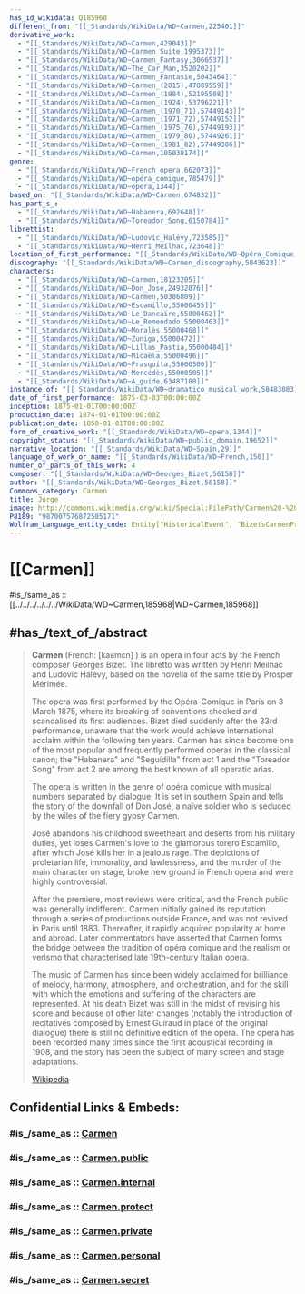 ```yaml
---
has_id_wikidata: Q185968
different_from: "[[_Standards/WikiData/WD~Carmen,225401]]"
derivative_work:
  - "[[_Standards/WikiData/WD~Carmen,429043]]"
  - "[[_Standards/WikiData/WD~Carmen_Suite,1995373]]"
  - "[[_Standards/WikiData/WD~Carmen_Fantasy,3066537]]"
  - "[[_Standards/WikiData/WD~The_Car_Man,3520202]]"
  - "[[_Standards/WikiData/WD~Carmen_Fantasie,5043464]]"
  - "[[_Standards/WikiData/WD~Carmen_(2015),47089559]]"
  - "[[_Standards/WikiData/WD~Carmen_(1984),52195508]]"
  - "[[_Standards/WikiData/WD~Carmen_(1924),53796221]]"
  - "[[_Standards/WikiData/WD~Carmen_(1970_71),57449143]]"
  - "[[_Standards/WikiData/WD~Carmen_(1971_72),57449152]]"
  - "[[_Standards/WikiData/WD~Carmen_(1975_76),57449193]]"
  - "[[_Standards/WikiData/WD~Carmen_(1979_80),57449261]]"
  - "[[_Standards/WikiData/WD~Carmen_(1981_82),57449306]]"
  - "[[_Standards/WikiData/WD~Carmen,105038174]]"
genre:
  - "[[_Standards/WikiData/WD~French_opera,662073]]"
  - "[[_Standards/WikiData/WD~opéra_comique,785479]]"
  - "[[_Standards/WikiData/WD~opera,1344]]"
based_on: "[[_Standards/WikiData/WD~Carmen,674832]]"
has_part_s_:
  - "[[_Standards/WikiData/WD~Habanera,692648]]"
  - "[[_Standards/WikiData/WD~Toreador_Song,6150784]]"
librettist:
  - "[[_Standards/WikiData/WD~Ludovic_Halévy,723585]]"
  - "[[_Standards/WikiData/WD~Henri_Meilhac,723648]]"
location_of_first_performance: "[[_Standards/WikiData/WD~Opéra_Comique,872222]]"
discography: "[[_Standards/WikiData/WD~Carmen_discography,5043623]]"
characters:
  - "[[_Standards/WikiData/WD~Carmen,18123205]]"
  - "[[_Standards/WikiData/WD~Don_José,24932876]]"
  - "[[_Standards/WikiData/WD~Carmen,50386809]]"
  - "[[_Standards/WikiData/WD~Escamillo,55000455]]"
  - "[[_Standards/WikiData/WD~Le_Dancaïre,55000462]]"
  - "[[_Standards/WikiData/WD~Le_Remendado,55000463]]"
  - "[[_Standards/WikiData/WD~Moralès,55000468]]"
  - "[[_Standards/WikiData/WD~Zuniga,55000472]]"
  - "[[_Standards/WikiData/WD~Lillas_Pastia,55000484]]"
  - "[[_Standards/WikiData/WD~Micaëla,55000496]]"
  - "[[_Standards/WikiData/WD~Frasquita,55000500]]"
  - "[[_Standards/WikiData/WD~Mercédès,55000505]]"
  - "[[_Standards/WikiData/WD~A_guide,63487180]]"
instance_of: "[[_Standards/WikiData/WD~dramatico_musical_work,58483083]]"
date_of_first_performance: 1875-03-03T00:00:00Z
inception: 1875-01-01T00:00:00Z
production_date: 1874-01-01T00:00:00Z
publication_date: 1850-01-01T00:00:00Z
form_of_creative_work: "[[_Standards/WikiData/WD~opera,1344]]"
copyright_status: "[[_Standards/WikiData/WD~public_domain,19652]]"
narrative_location: "[[_Standards/WikiData/WD~Spain,29]]"
language_of_work_or_name: "[[_Standards/WikiData/WD~French,150]]"
number_of_parts_of_this_work: 4
composer: "[[_Standards/WikiData/WD~Georges_Bizet,56158]]"
author: "[[_Standards/WikiData/WD~Georges_Bizet,56158]]"
Commons_category: Carmen
title: Jorge
image: http://commons.wikimedia.org/wiki/Special:FilePath/Carmen%20-%20illustration%20by%20Luc%20for%20Journal%20Amusant%201911.jpg
P8189: "987007576872505171"
Wolfram_Language_entity_code: Entity["HistoricalEvent", "BizetsCarmenPremiersParis"]
---
```


# [[Carmen]] 

#is_/same_as :: [[../../../../../../WikiData/WD~Carmen,185968|WD~Carmen,185968]] 

## #has_/text_of_/abstract 

> **Carmen** (French: [kaʁmɛn] ) is an opera in four acts by the French composer Georges Bizet. 
> The libretto was written by Henri Meilhac and Ludovic Halévy, 
> based on the novella of the same title by Prosper Mérimée. 
> 
> The opera was first performed by the Opéra-Comique in Paris on 3 March 1875, 
> where its breaking of conventions shocked and scandalised its first audiences. 
> Bizet died suddenly after the 33rd performance, 
> unaware that the work would achieve international acclaim within the following ten years. 
> Carmen has since become one of the 
> most popular and frequently performed operas in the classical canon; 
> the "Habanera" and "Seguidilla" from act 1 
> and the "Toreador Song" from act 2 are among the best known of all operatic arias.
>
> The opera is written in the genre of opéra comique with musical numbers separated by dialogue. 
> It is set in southern Spain and tells the story of the downfall of Don José, 
> a naïve soldier who is seduced by the wiles of the fiery gypsy Carmen. 
> 
> José abandons his childhood sweetheart and deserts from his military duties, 
> yet loses Carmen's love to the glamorous torero Escamillo, after which José kills her in a jealous rage. 
> The depictions of proletarian life, immorality, and lawlessness, 
> and the murder of the main character on stage, 
> broke new ground in French opera and were highly controversial.
>
> After the premiere, most reviews were critical, and the French public was generally indifferent. Carmen initially gained its reputation through a series of productions outside France, and was not revived in Paris until 1883. Thereafter, it rapidly acquired popularity at home and abroad. Later commentators have asserted that Carmen forms the bridge between the tradition of opéra comique and the realism or verismo that characterised late 19th-century Italian opera.
>
> The music of Carmen has since been widely acclaimed for brilliance of melody, harmony, atmosphere, and orchestration, and for the skill with which the emotions and suffering of the characters are represented. At his death Bizet was still in the midst of revising his score and because of other later changes (notably the introduction of recitatives composed by Ernest Guiraud in place of the original dialogue) there is still no definitive edition of the opera. The opera has been recorded many times since the first acoustical recording in 1908, and the story has been the subject of many screen and stage adaptations.
>
> [Wikipedia](https://en.wikipedia.org/wiki/Carmen) 




## Confidential Links & Embeds: 

### #is_/same_as :: [Carmen](/_Standards/Society/Communication/Media/Music/Music_Genre/Opera/Carmen.md) 

### #is_/same_as :: [Carmen.public](/_public/Society/Communication/Media/Music/Music_Genre/Opera/Carmen.public.md) 

### #is_/same_as :: [Carmen.internal](/_internal/Society/Communication/Media/Music/Music_Genre/Opera/Carmen.internal.md) 

### #is_/same_as :: [Carmen.protect](/_protect/Society/Communication/Media/Music/Music_Genre/Opera/Carmen.protect.md) 

### #is_/same_as :: [Carmen.private](/_private/Society/Communication/Media/Music/Music_Genre/Opera/Carmen.private.md) 

### #is_/same_as :: [Carmen.personal](/_personal/Society/Communication/Media/Music/Music_Genre/Opera/Carmen.personal.md) 

### #is_/same_as :: [Carmen.secret](/_secret/Society/Communication/Media/Music/Music_Genre/Opera/Carmen.secret.md)

